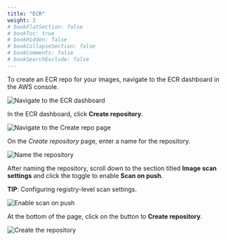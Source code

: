 ```yaml
---
title: "ECR"
weight: 2
# bookFlatSection: false
# bookToc: true
# bookHidden: false
# bookCollapseSection: false
# bookComments: false
# bookSearchExclude: false
---
```

To create an ECR repo for your images, navigate to the ECR dashboard in the AWS console.

![Navigate to the ECR dashboard](/images/chapter3/ecr/1-go-to-ecr.gif)

In the ECR dashboard, click __Create repository__.

![Navigate to the Create repo page](/images/chapter3/ecr/2-go-to-create-repo.gif)

On the _Create repository_ page, enter a name for the repository.

![Name the repository](/images/chapter3/ecr/3-name-repo.gif)

After naming the repository, scroll down to the section titled __Image scan settings__ and click the toggle to enable __Scan on push__.

__TIP__: Configuring registry-level scan settings.

![Enable scan on push](/images/chapter3/ecr/4-enable-scan-on-push.gif)

At the bottom of the page, click on the button to __Create repository__.

![Create the repository](/images/chapter3/ecr/5-create-repo.gif)

